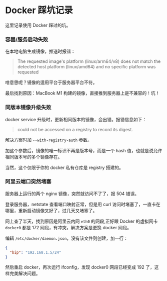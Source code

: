 # Docker 踩坑记录

这里记录使用 Docker 踩过的坑。

### 容器/服务启动失败

在本地电脑生成镜像，推送时报错：

> The requested image's platform (linux/arm64/v8) does not match the detected host platform (linux/amd64) and no specific platform was requested

啥意思呢？镜像的适用平台于服务器平台不符。

最后找到原因：MacBook M1 构建的镜像，直接推到服务器上是不兼容的！坑！

### 同版本镜像升级失败

docker service 升级时，更新相同版本的镜像，会出错。报错信息如下：

> could not be accessed on a registry to record its digest.

解决方案时加 `--with-registry-auth` 参数。

加这个参数后，镜像的唯一标识不再是版本号，而是一个 hash 值，也就是说允许相同版本号的多个镜像存在。

当然，这个仅限于你的 docker 私有仓库是 registry 搭建的。

### 阿里云端口突然堵塞

服务器上运行的两个 nginx 镜像，突然就访问不了了，报 504 错误。

登录服务器，netstate 查看端口映射正常，但是用 curl 访问时堵塞了，一直卡在哪里，重新启动镜像又好了，过几天又堵塞了。

网上查了半天，找到原因是阿里云内网 `eth0` 的网段,正好跟 Docker 的虚拟网卡 `docker0` 都是 172 网段，有冲突，解决方案是更换 docker 网段。

编辑 `/etc/docker/daemon.json`，没有该文件则创建，加一行：

```json
{
  "bip": "192.168.1.5/24"
}
```

然后重启 docker，再次运行 ifconfig，发现 docker0 网段已经变成 192 了，这样完美解决问题。

